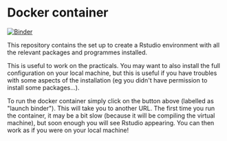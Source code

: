 # Docker container 

[![Binder](https://mybinder.org/badge_logo.svg)](https://mybinder.org/v2/gh/rhart1/Health-Economic-Modeling-in-R_A-Hands-on-Introduction-/docker?urlpath=rstudio)

This repository contains the set up to create a Rstudio environment with all the relevant packages and programmes installed.

This is useful to work on the practicals. You may want to also install the full configuration on your local machine, but this is useful if you have troubles with some aspects of the installation (eg you didn't have permission to install some packages...).

To run the docker container simply click on the button above (labelled as "launch binder"). This will take you to another URL. The first time you run the container, it may be a bit slow (because it will be compiling the virtual machine), but soon enough you will see Rstudio appearing. You can then work as if you were on your local machine!
